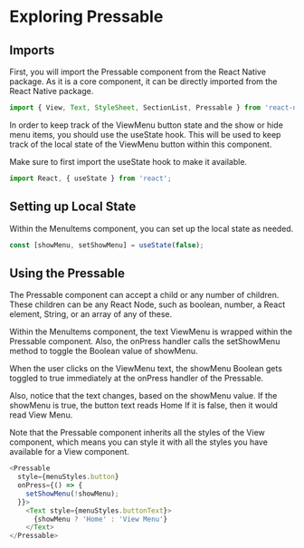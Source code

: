 # Exploring Pressable

## Imports
First, you will import the Pressable component from the React Native package. As it is a core component, it can be directly imported from the React Native package. 
```js
import { View, Text, StyleSheet, SectionList, Pressable } from 'react-native'
```

In order to keep track of the ViewMenu button state and the show or hide menu items, you should use the useState hook. This will be used to keep track of the local state of the ViewMenu button within this component.

Make sure to first import the useState hook to make it available.
```js
import React, { useState } from 'react'; 
```

## Setting up Local State
Within the MenuItems component, you can set up the local state as needed.
```js
const [showMenu, setShowMenu] = useState(false);
```

## Using the Pressable
The Pressable component can accept a child or any number of children. These children can be any React Node, such as boolean, number, a React element, String, or an array of any of these.   

Within the MenuItems component, the text ViewMenu is wrapped within the Pressable component. Also, the onPress handler calls the setShowMenu method to toggle the Boolean value of showMenu.

When the user clicks on the ViewMenu text, the showMenu Boolean gets toggled to true immediately at the onPress handler of the Pressable.

Also, notice that the text changes, based on the showMenu value. If the showMenu is true, the button text reads 
Home If it is false, then it would read View Menu.

Note that the Pressable component inherits all the styles of the View component, which means you can style it with all the styles you have available for a View component.
```js
<Pressable 
  style={menuStyles.button} 
  onPress={() => { 
    setShowMenu(!showMenu); 
  }}> 
    <Text style={menuStyles.buttonText}> 
      {showMenu ? 'Home' : 'View Menu'} 
    </Text> 
</Pressable> 
```